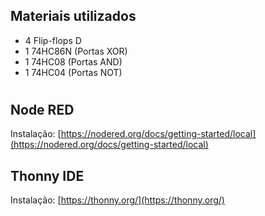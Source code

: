 ## Materiais utilizados
- 4 Flip-flops D
- 1 74HC86N (Portas XOR)
- 1 74HC08 (Portas AND)
- 1 74HC04 (Portas NOT)

#

## Node RED
Instalação: [https://nodered.org/docs/getting-started/local](https://nodered.org/docs/getting-started/local)

## Thonny IDE
Instalação: [https://thonny.org/](https://thonny.org/)

